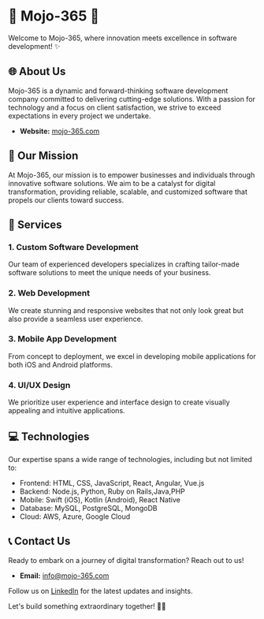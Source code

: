 # 🚀 Mojo-365 🚀

Welcome to Mojo-365, where innovation meets excellence in software development! ✨

## 🌐 About Us

Mojo-365 is a dynamic and forward-thinking software development company committed to delivering cutting-edge solutions. With a passion for technology and a focus on client satisfaction, we strive to exceed expectations in every project we undertake.

- **Website:** [mojo-365.com](https://mojo-365.com)

## 🎯 Our Mission

At Mojo-365, our mission is to empower businesses and individuals through innovative software solutions. We aim to be a catalyst for digital transformation, providing reliable, scalable, and customized software that propels our clients toward success.

## 💼 Services

### 1. Custom Software Development

Our team of experienced developers specializes in crafting tailor-made software solutions to meet the unique needs of your business.

### 2. Web Development

We create stunning and responsive websites that not only look great but also provide a seamless user experience.

### 3. Mobile App Development

From concept to deployment, we excel in developing mobile applications for both iOS and Android platforms.

### 4. UI/UX Design

We prioritize user experience and interface design to create visually appealing and intuitive applications.

## 💻 Technologies

Our expertise spans a wide range of technologies, including but not limited to:

- Frontend: HTML, CSS, JavaScript, React, Angular, Vue.js
- Backend: Node.js, Python, Ruby on Rails,Java,PHP
- Mobile: Swift (iOS), Kotlin (Android), React Native
- Database: MySQL, PostgreSQL, MongoDB
- Cloud: AWS, Azure, Google Cloud

## 📞 Contact Us

Ready to embark on a journey of digital transformation? Reach out to us!

- **Email:** info@mojo-365.com

Follow us on [LinkedIn](https://www.linkedin.com/company/mojo-365) for the latest updates and insights.

Let's build something extraordinary together! 🚀🌟
